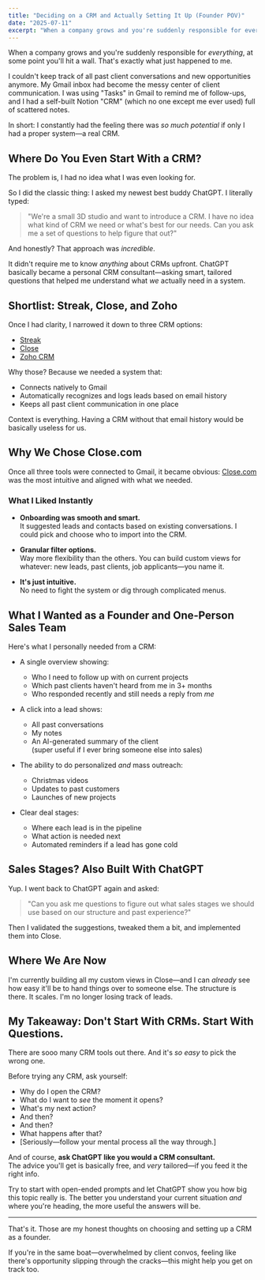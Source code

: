 ```yaml
---
title: "Deciding on a CRM and Actually Setting It Up (Founder POV)"
date: "2025-07-11"
excerpt: "When a company grows and you're suddenly responsible for everything, at some point you'll hit a wall. Here's how I chose and set up our CRM system using ChatGPT as my consultant."
---
```


When a company grows and you're suddenly responsible for *everything*, at some point you'll hit a wall. That's exactly what just happened to me.

I couldn't keep track of all past client conversations and new opportunities anymore. My Gmail inbox had become the messy center of client communication. I was using "Tasks" in Gmail to remind me of follow-ups, and I had a self-built Notion "CRM" (which no one except me ever used) full of scattered notes.

In short: I constantly had the feeling there was *so much potential* if only I had a proper system—a real CRM.

## Where Do You Even Start With a CRM?

The problem is, I had no idea what I was even looking for.

So I did the classic thing: I asked my newest best buddy ChatGPT. I literally typed:

> "We're a small 3D studio and want to introduce a CRM. I have no idea what kind of CRM we need or what's best for our needs. Can you ask me a set of questions to help figure that out?"

And honestly? That approach was *incredible*.

It didn't require me to know *anything* about CRMs upfront. ChatGPT basically became a personal CRM consultant—asking smart, tailored questions that helped me understand what *we* actually need in a system.

## Shortlist: Streak, Close, and Zoho

Once I had clarity, I narrowed it down to three CRM options:

- [Streak](https://www.streak.com)
- [Close](https://www.close.com)
- [Zoho CRM](https://www.zoho.com/crm)

Why those? Because we needed a system that:

- Connects natively to Gmail
- Automatically recognizes and logs leads based on email history
- Keeps all past client communication in one place

Context is everything. Having a CRM without that email history would be basically useless for us.

## Why We Chose Close.com

Once all three tools were connected to Gmail, it became obvious: [Close.com](https://www.close.com) was the most intuitive and aligned with what we needed.

### What I Liked Instantly

- **Onboarding was smooth and smart.**  
  It suggested leads and contacts based on existing conversations. I could pick and choose who to import into the CRM.
  
- **Granular filter options.**  
  Way more flexibility than the others. You can build custom views for whatever: new leads, past clients, job applicants—you name it.

- **It's just intuitive.**  
  No need to fight the system or dig through complicated menus.

## What I Wanted as a Founder and One-Person Sales Team

Here's what I personally needed from a CRM:

- A single overview showing:
  - Who I need to follow up with on current projects
  - Which past clients haven't heard from me in 3+ months
  - Who responded recently and still needs a reply from *me*

- A click into a lead shows:
  - All past conversations
  - My notes
  - An AI-generated summary of the client  
    (super useful if I ever bring someone else into sales)

- The ability to do personalized *and* mass outreach:
  - Christmas videos
  - Updates to past customers
  - Launches of new projects

- Clear deal stages:
  - Where each lead is in the pipeline
  - What action is needed next
  - Automated reminders if a lead has gone cold

## Sales Stages? Also Built With ChatGPT

Yup. I went back to ChatGPT again and asked:

> "Can you ask me questions to figure out what sales stages we should use based on our structure and past experience?"

Then I validated the suggestions, tweaked them a bit, and implemented them into Close.

## Where We Are Now

I'm currently building all my custom views in Close—and I can *already* see how easy it'll be to hand things over to someone else. The structure is there. It scales. I'm no longer losing track of leads.

## My Takeaway: Don't Start With CRMs. Start With Questions.

There are sooo many CRM tools out there. And it's *so easy* to pick the wrong one.

Before trying any CRM, ask yourself:

- Why do I open the CRM?
- What do I want to *see* the moment it opens?
- What's my next action?
- And then?
- And then?
- What happens after that?
- [Seriously—follow your mental process all the way through.]

And of course, **ask ChatGPT like you would a CRM consultant.**  
The advice you'll get is basically free, and *very* tailored—if you feed it the right info.

Try to start with open-ended prompts and let ChatGPT show you how big this topic really is. The better you understand your current situation *and* where you're heading, the more useful the answers will be.

---

That's it. Those are my honest thoughts on choosing and setting up a CRM as a founder.

If you're in the same boat—overwhelmed by client convos, feeling like there's opportunity slipping through the cracks—this might help you get on track too.
